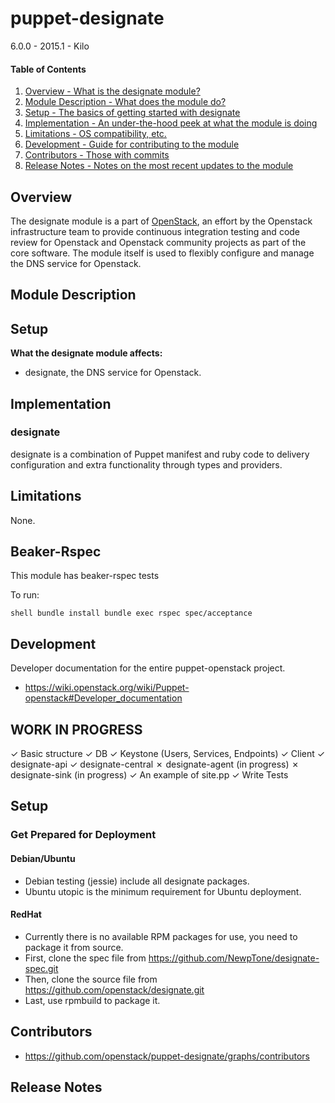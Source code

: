 puppet-designate
================

6.0.0 - 2015.1 - Kilo

#### Table of Contents

1. [Overview - What is the designate module?](#overview)
2. [Module Description - What does the module do?](#module-description)
3. [Setup - The basics of getting started with designate](#setup)
4. [Implementation - An under-the-hood peek at what the module is doing](#implementation)
5. [Limitations - OS compatibility, etc.](#limitations)
6. [Development - Guide for contributing to the module](#development)
7. [Contributors - Those with commits](#contributors)
8. [Release Notes - Notes on the most recent updates to the module](#release-notes)

Overview
--------

The designate module is a part of [OpenStack](https://github.com/openstack), an effort by the Openstack infrastructure team to provide continuous integration testing and code review for Openstack and Openstack community projects as part of the core software. The module itself is used to flexibly configure and manage the DNS service for Openstack.

Module Description
------------------

Setup
-----

**What the designate module affects:**

* designate, the DNS service for Openstack.

Implementation
--------------

### designate

designate is a combination of Puppet manifest and ruby code to delivery configuration and extra functionality through types and providers.

Limitations
-----------

None.

Beaker-Rspec
------------

This module has beaker-rspec tests

To run:

``shell
bundle install
bundle exec rspec spec/acceptance
``

Development
-----------

Developer documentation for the entire puppet-openstack project.

* https://wiki.openstack.org/wiki/Puppet-openstack#Developer_documentation

WORK IN PROGRESS
----------------

✓ Basic structure
✓ DB
✓ Keystone (Users, Services, Endpoints)
✓ Client
✓ designate-api
✓ designate-central
✗ designate-agent (in progress)
✗ designate-sink  (in progress)
✓ An example of site.pp
✓ Write Tests

Setup
-----

### Get Prepared for Deployment

#### Debian/Ubuntu

* Debian testing (jessie) include all designate packages.
* Ubuntu utopic is the minimum requirement for Ubuntu deployment.

#### RedHat

* Currently there is no available RPM packages for use, you need to package it from source.
 * First, clone the spec file from   https://github.com/NewpTone/designate-spec.git
 * Then, clone the source file from  https://github.com/openstack/designate.git
 * Last, use rpmbuild to package it.

Contributors
------------

* https://github.com/openstack/puppet-designate/graphs/contributors

Release Notes
-------------

